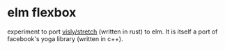 # elm flexbox 

experiment to port [visly/stretch](https://github.com/vislyhq/stretch) (written in rust) to elm. It is itself a port of facebook's yoga library (written in c++). 
